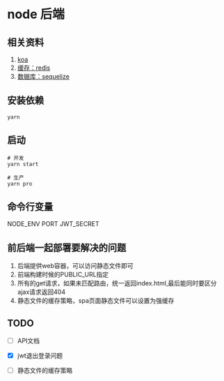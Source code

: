 # node 后端

## 相关资料
1. [koa](https://github.com/koajs/koa)
1. [缓存：redis](https://github.com/luin/ioredis)
1. [数据库：sequelize](https://sequelize.org/v5/)

## 安装依赖
```
yarn
```

## 启动
```
# 开发
yarn start

# 生产
yarn pro
```

## 命令行变量
NODE_ENV
PORT
JWT_SECRET

## 前后端一起部署要解决的问题
1. 后端提供web容器，可以访问静态文件即可
1. 前端构建时候的PUBLIC_URL指定
1. 所有的get请求，如果未匹配路由，统一返回index.html,最后能同时要区分ajax请求返回404
1. 静态文件的缓存策略，spa页面静态文件可以设置为强缓存

## TODO
- [ ] API文档
- [x] jwt退出登录问题
- [ ] 静态文件的缓存策略

